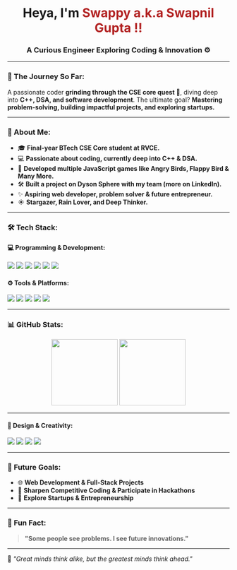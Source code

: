 <!-- Header Section -->
<h1 align="center">Heya, I'm <span style="color:#B22222;"><b>Swappy a.k.a Swapnil Gupta !!</b></span> </h1>
<h3 align="center">A Curious Engineer Exploring Coding & Innovation ⚙️</h3>

---

<!-- Journey Section -->
### 🚀 The Journey So Far:
A passionate coder **grinding through the CSE core quest 🚀**, diving deep into **C++, DSA, and software development**. The ultimate goal? **Mastering problem-solving, building impactful projects, and exploring startups.**

---

<!-- About Me Section -->
### 📝 About Me:
- 🎓 **Final-year BTech CSE Core student at RVCE.**  
- 💻 **Passionate about coding, currently deep into C++ & DSA.**  
- 🚀 **Developed multiple JavaScript games like Angry Birds, Flappy Bird & Many More.**  
- 🛠️ **Built a project on Dyson Sphere with my team (more on LinkedIn).**  
- ✨ **Aspiring web developer, problem solver & future entrepreneur.**  
- ☀️ **Stargazer, Rain Lover, and Deep Thinker.**  

---

<!-- Tech Stack Section -->
### 🛠️ Tech Stack:
#### 💻 Programming & Development:
<p align="left">
  <img src="https://img.shields.io/badge/C++-00599C?style=for-the-badge&logo=c%2B%2B&logoColor=white">
  <img src="https://img.shields.io/badge/Python-3776AB?style=for-the-badge&logo=python&logoColor=white">
  <img src="https://img.shields.io/badge/C-00599C?style=for-the-badge&logo=c&logoColor=white">
  <img src="https://img.shields.io/badge/HTML5-E34F26?style=for-the-badge&logo=html5&logoColor=white">
  <img src="https://img.shields.io/badge/JavaScript-F7DF1E?style=for-the-badge&logo=javascript&logoColor=black">
  <img src="https://img.shields.io/badge/SQL-4479A1?style=for-the-badge&logo=postgresql&logoColor=white">
</p>

#### ⚙️ Tools & Platforms:
<p align="left">
  <img src="https://img.shields.io/badge/Git-F05032?style=for-the-badge&logo=git&logoColor=white">
  <img src="https://img.shields.io/badge/GitHub-181717?style=for-the-badge&logo=github&logoColor=white">
  <img src="https://img.shields.io/badge/VS_Code-007ACC?style=for-the-badge&logo=visual-studio-code&logoColor=white">
  <img src="https://img.shields.io/badge/Linux-FCC624?style=for-the-badge&logo=linux&logoColor=black">
  <img src="https://img.shields.io/badge/Bash-4EAA25?style=for-the-badge&logo=gnu-bash&logoColor=white">
</p>

---

<!-- GitHub Stats Section -->
### 📊 GitHub Stats:
<p align="center">
  <img src="https://github-readme-stats.vercel.app/api?username=Swappy-cmd&show_icons=true&theme=tokyonight" height="150"/>
  <img src="https://github-readme-streak-stats.herokuapp.com/?user=Swappy-cmd&theme=tokyonight" height="150"/>
</p>

---

#### 🎨 Design & Creativity:
<p align="left">
  <img src="https://img.shields.io/badge/Adobe_Photoshop-31A8FF?style=for-the-badge&logo=adobe-photoshop&logoColor=white">
  <img src="https://img.shields.io/badge/Adobe_Illustrator-FF9A00?style=for-the-badge&logo=adobe-illustrator&logoColor=white">
  <img src="https://img.shields.io/badge/Adobe_Premiere_Pro-9999FF?style=for-the-badge&logo=adobe-premiere-pro&logoColor=white">
  <img src="https://img.shields.io/badge/Blender-F5792A?style=for-the-badge&logo=blender&logoColor=white">
</p>

---


<!-- Future Goals Section -->
### 🚀 Future Goals:
- 🌐 **Web Development & Full-Stack Projects**
- 🔫 **Sharpen Competitive Coding & Participate in Hackathons**
- 💎 **Explore Startups & Entrepreneurship**

---

<!-- Fun Fact Section -->
### 🚀 Fun Fact:
> **"Some people see problems. I see future innovations."**

---

🌟 _"Great minds think alike, but the greatest minds think ahead."_
